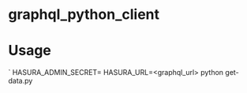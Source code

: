 # graphql_python_client

# Usage
` HASURA_ADMIN_SECRET=<admin secret> HASURA_URL=<graphql_url> python get-data.py
